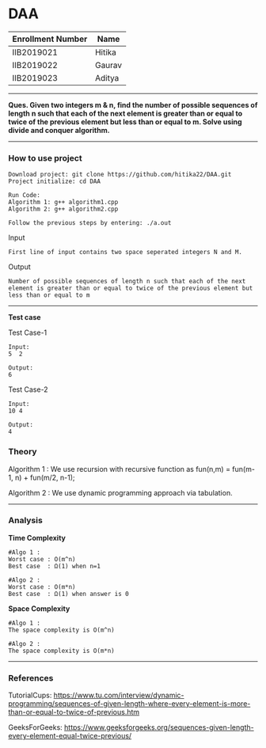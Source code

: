 # DAA
| Enrollment Number  | Name |
| ------------- | ------------- |
| IIB2019021  | Hitika   |
| IIB2019022  | Gaurav  |
| IIB2019023 | Aditya  |

<hr />

<strong> Ques. Given two integers m & n, find the number of possible sequences of
length n such that each of the next element is greater than or equal
to twice of the previous element but less than or equal to m. Solve
using divide and conquer algorithm.
</strong>

<hr />



### How to use project
```
Download project: git clone https://github.com/hitika22/DAA.git
Project initialize: cd DAA

Run Code:
Algorithm 1: g++ algorithm1.cpp
Algorithm 2: g++ algorithm2.cpp

Follow the previous steps by entering: ./a.out

```

Input
```
First line of input contains two space seperated integers N and M.
```

Output
```
Number of possible sequences of length n such that each of the next element is greater than or equal to twice of the previous element but less than or equal to m
```
---


**Test case**

Test Case-1
```
Input:
5  2

Output:
6
```
Test Case-2
```
Input:
10 4

Output:
4
```


### Theory
Algorithm 1 : We use recursion with recursive function as fun(n,m) =  fun(m-1, n) + fun(m/2, n-1); 


Algorithm 2 : We use dynamic programming approach via tabulation.

---


### Analysis

**Time Complexity**

```
#Algo 1 :
Worst case : O(m^n)
Best case  : Ω(1) when n=1

#Algo 2 :
Worst case : O(m*n)
Best case  : Ω(1) when answer is 0
```


**Space Complexity**

```
#Algo 1 :
The space complexity is O(m^n)

#Algo 2 :
The space complexity is O(m*n)
```
---

### References

TutorialCups: https://www.tu.com/interview/dynamic-programming/sequences-of-given-length-where-every-element-is-more-than-or-equal-to-twice-of-previous.htm

GeeksForGeeks: https://www.geeksforgeeks.org/sequences-given-length-every-element-equal-twice-previous/
